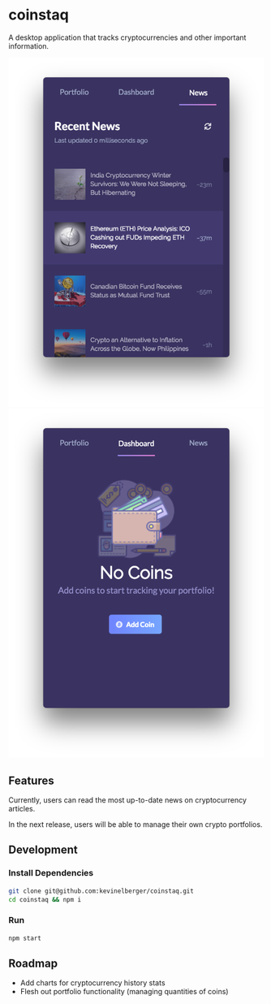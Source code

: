 # coinstaq

A desktop application that tracks cryptocurrencies and other important information.

![Screenshot](./app/assets/news.jpg)
![Screenshot](./app/assets/portfolio.jpg)

## Features
Currently, users can read the most up-to-date news on cryptocurrency articles. 

In the next release, users will be able to manage their own crypto portfolios.

## Development

### Install Dependencies

```bash
git clone git@github.com:kevinelberger/coinstaq.git
cd coinstaq && npm i
```

### Run

```bash
npm start
```

## Roadmap

* Add charts for cryptocurrency history stats
* Flesh out portfolio functionality (managing quantities of coins)